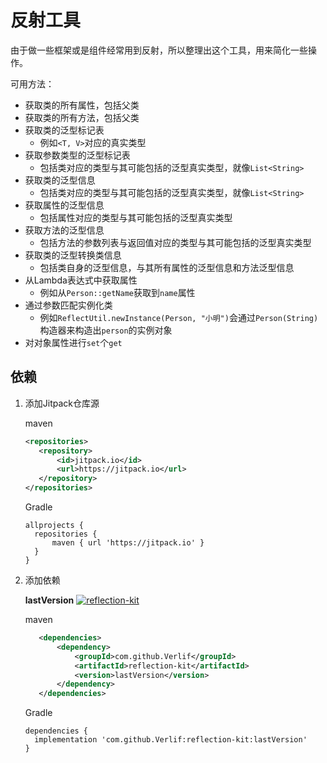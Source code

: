 # 反射工具

由于做一些框架或是组件经常用到反射，所以整理出这个工具，用来简化一些操作。

可用方法：

- 获取类的所有属性，包括父类
- 获取类的所有方法，包括父类
- 获取类的泛型标记表
  - 例如`<T, V>`对应的真实类型
- 获取参数类型的泛型标记表
   - 包括类对应的类型与其可能包括的泛型真实类型，就像`List<String>`
- 获取类的泛型信息
   - 包括类对应的类型与其可能包括的泛型真实类型，就像`List<String>`
- 获取属性的泛型信息
   - 包括属性对应的类型与其可能包括的泛型真实类型
- 获取方法的泛型信息
   - 包括方法的参数列表与返回值对应的类型与其可能包括的泛型真实类型
- 获取类的泛型转换类信息
   - 包括类自身的泛型信息，与其所有属性的泛型信息和方法泛型信息
- 从Lambda表达式中获取属性
  - 例如从`Person::getName`获取到`name`属性
- 通过参数匹配实例化类
  - 例如`ReflectUtil.newInstance(Person, "小明")`会通过`Person(String)`构造器来构造出`person`的实例对象
- 对对象属性进行`set`个`get`

## 依赖

1. 添加Jitpack仓库源

   maven

    ```xml
    <repositories>
       <repository>
           <id>jitpack.io</id>
           <url>https://jitpack.io</url>
       </repository>
    </repositories>
    ```

   Gradle

    ```text
    allprojects {
      repositories {
          maven { url 'https://jitpack.io' }
      }
    }
    ```

2. 添加依赖

   __lastVersion__ [![reflection-kit](https://jitpack.io/v/Verlif/reflection-kit.svg)](https://jitpack.io/#Verlif/reflection-kit)

   maven

   ```xml
      <dependencies>
          <dependency>
              <groupId>com.github.Verlif</groupId>
              <artifactId>reflection-kit</artifactId>
              <version>lastVersion</version>
          </dependency>
      </dependencies>
   ```

   Gradle

   ```text
   dependencies {
     implementation 'com.github.Verlif:reflection-kit:lastVersion'
   }
   ```
